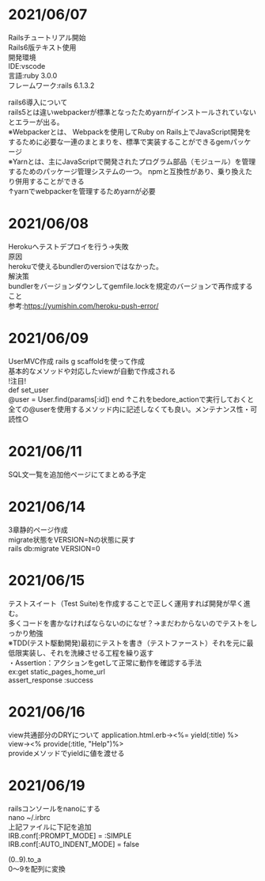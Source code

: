 # 2021/06/07
Railsチュートリアル開始  
Rails6版テキスト使用  
開発環境  
IDE:vscode  
言語:ruby 3.0.0  
フレームワーク:rails 6.1.3.2  

rails6導入について  
rails5とは違いwebpackerが標準となったためyarnがインストールされていないとエラーが出る。  
※Webpackerとは、 Webpackを使用してRuby on Rails上でJavaScript開発をするために必要な一連のまとまりを、標準で実装することができるgemパッケージ  
※Yarnとは、主にJavaScriptで開発されたプログラム部品（モジュール）を管理するためのパッケージ管理システムの一つ。 npmと互換性があり、乗り換えたり併用することができる  
↑yarnでwebpackerを管理するためyarnが必要  

# 2021/06/08
Herokuへテストデプロイを行う→失敗  
原因  
herokuで使えるbundlerのversionではなかった。  
解決策  
bundlerをバージョンダウンしてgemfile.lockを規定のバージョンで再作成すること  
参考:https://yumishin.com/heroku-push-error/

# 2021/06/09
UserMVC作成
rails g scaffoldを使って作成  
基本的なメソッドや対応したviewが自動で作成される  
!注目!  
def set_user  
 @user = User.find(params[:id])
end
↑これをbedore_actionで実行しておくと全ての@userを使用するメソッド内に記述しなくても良い。メンテナンス性・可読性○

# 2021/06/11
SQL文一覧を追加他ページにてまとめる予定

# 2021/06/14
3章静的ページ作成  
migrate状態をVERSION=Nの状態に戻す  
rails db:migrate VERSION=0

# 2021/06/15
テストスイート（Test Suite)を作成することで正しく運用すれば開発が早く進む。  
多くコードを書かなければならないのになぜ？→まだわからないのでテストをしっかり勉強  
※TDD(テスト駆動開発)最初にテストを書き（テストファースト）それを元に最低限実装し、それを洗練させる工程を繰り返す  
・Assertion：アクションをgetして正常に動作を確認する手法  
ex:get static_pages_home_url  
assert_response :success  

# 2021/06/16
view共通部分のDRYについて
application.html.erb→<%= yield(:title) %>
view→<% provide(:title, "Help")%>  
provideメソッドでyieldに値を渡せる

# 2021/06/19
railsコンソールをnanoにする  
nano ~/.irbrc  
上記ファイルに下記を追加  
IRB.conf[:PROMPT_MODE] = :SIMPLE  
IRB.conf[:AUTO_INDENT_MODE] = false  

(0..9).to_a  
0〜9を配列に変換  
